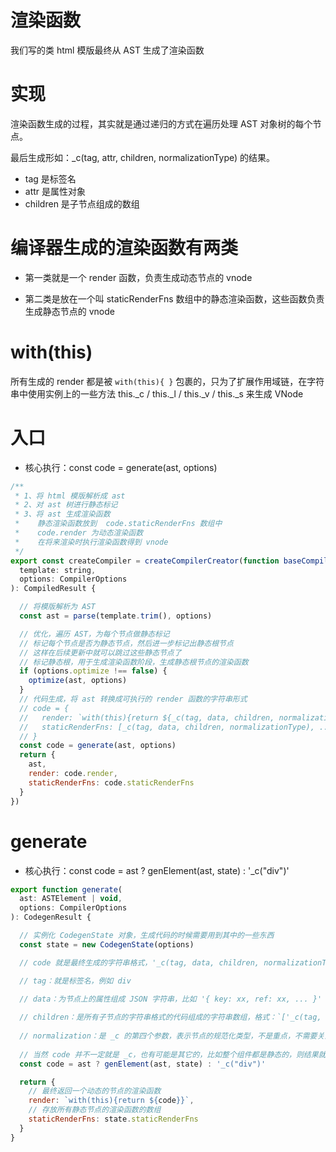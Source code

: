 # 渲染函数

我们写的类 html 模版最终从 AST 生成了渲染函数


# 实现

渲染函数生成的过程，其实就是通过递归的方式在遍历处理 AST 对象树的每个节点。

最后生成形如：_c(tag, attr, children, normalizationType) 的结果。

- tag 是标签名
- attr 是属性对象
- children 是子节点组成的数组



# 编译器生成的渲染函数有两类

- 第一类就是一个 render 函数，负责生成动态节点的 vnode

- 第二类是放在一个叫 staticRenderFns 数组中的静态渲染函数，这些函数负责生成静态节点的 vnode


# with(this)

所有生成的 render 都是被 `with(this){ }` 包裹的，只为了扩展作用域链，在字符串中使用实例上的一些方法 this._c / this._l / this._v / this._s 来生成 VNode


# 入口

- 核心执行：const code = generate(ast, options)

```js
/**
 * 1、将 html 模版解析成 ast
 * 2、对 ast 树进行静态标记
 * 3、将 ast 生成渲染函数
 *    静态渲染函数放到  code.staticRenderFns 数组中
 *    code.render 为动态渲染函数
 *    在将来渲染时执行渲染函数得到 vnode
 */
export const createCompiler = createCompilerCreator(function baseCompile (
  template: string,
  options: CompilerOptions
): CompiledResult {

  // 将模版解析为 AST
  const ast = parse(template.trim(), options)

  // 优化，遍历 AST，为每个节点做静态标记
  // 标记每个节点是否为静态节点，然后进一步标记出静态根节点
  // 这样在后续更新中就可以跳过这些静态节点了
  // 标记静态根，用于生成渲染函数阶段，生成静态根节点的渲染函数
  if (options.optimize !== false) {
    optimize(ast, options)
  }
  // 代码生成，将 ast 转换成可执行的 render 函数的字符串形式
  // code = {
  //   render: `with(this){return ${_c(tag, data, children, normalizationType)}}`,
  //   staticRenderFns: [_c(tag, data, children, normalizationType), ...]
  // }
  const code = generate(ast, options)
  return {
    ast,
    render: code.render,
    staticRenderFns: code.staticRenderFns
  }
})

```

# generate

- 核心执行：const code = ast ? genElement(ast, state) : '_c("div")'

```js
export function generate(
  ast: ASTElement | void,
  options: CompilerOptions
): CodegenResult {

  // 实例化 CodegenState 对象，生成代码的时候需要用到其中的一些东西
  const state = new CodegenState(options)

  // code 就是最终生成的字符串格式，'_c(tag, data, children, normalizationType)'

  // tag：就是标签名，例如 div

  // data：为节点上的属性组成 JSON 字符串，比如 '{ key: xx, ref: xx, ... }'
  
  // children：是所有子节点的字符串格式的代码组成的字符串数组，格式：`['_c(tag, data, children)', ...]`，
  
  // normalization：是 _c 的第四个参数，表示节点的规范化类型，不是重点，不需要关注
  
  // 当然 code 并不一定就是 _c，也有可能是其它的，比如整个组件都是静态的，则结果就为 _m
  const code = ast ? genElement(ast, state) : '_c("div")'

  return {
    // 最终返回一个动态的节点的渲染函数
    render: `with(this){return ${code}}`,
    // 存放所有静态节点的渲染函数的数组
    staticRenderFns: state.staticRenderFns
  }
}
```
